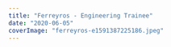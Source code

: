```yaml
---
title: "Ferreyros - Engineering Trainee"
date: "2020-06-05"
coverImage: "ferreyros-e1591387225186.jpeg"
---
```



